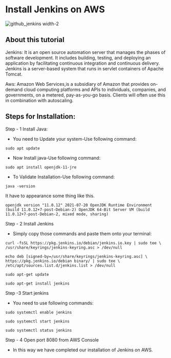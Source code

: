 # Install Jenkins on AWS

![github_jenkins width-2](https://github.com/adityap7/Markdown-Repo_/assets/6860928/24e8a264-8205-4a2c-b183-9750115cf3e1)

## About this tutorial
Jenkins: It is an open source automation server that manages the phases of software development. It includes building, testing, and deploying an application by facilitating continuous integration and continuous delivery. Jenkins is a server-based system that runs in servlet containers of Apache Tomcat.

Aws: Amazon Web Services,is a subsidiary of Amazon that provides on-demand cloud computing platforms and APIs to individuals, companies, and governments, on a metered, pay-as-you-go basis. Clients will often use this in combination with autoscaling.

## Steps for Installation:
Step - 1 Install Java:
  - You need to Update your system-Use following command:
  
  ```
  sudo apt update
  ```
  - Now Install java-Use following command:
  ```
  sudo apt install openjdk-11-jre
  ```
  - To Validate Installation-Use following command:
  ```
  java -version
  ```
  It have to appearance some thing like this.
  ```
  openjdk version "11.0.12" 2021-07-20 OpenJDK Runtime Environment (build 11.0.12+7-post-Debian-2) OpenJDK 64-Bit Server VM (build          11.0.12+7-post-Debian-2, mixed mode, sharing)
  ```
Step - 2 Install Jenkins
  - Simply copy those commands and paste them onto your terminal:
  ```
  curl -fsSL https://pkg.jenkins.io/debian/jenkins.io.key | sudo tee \   /usr/share/keyrings/jenkins-keyring.asc > /dev/null
  ```
  ```
  echo deb [signed-by=/usr/share/keyrings/jenkins-keyring.asc] \   https://pkg.jenkins.io/debian binary/ | sudo tee \                       /etc/apt/sources.list.d/jenkins.list > /dev/null
  ```
  ```
  sudo apt-get update
  ```
  ```
  sudo apt-get install jenkins
  ```
Step -3 Start jenkins
  - You need to use following commands:
  ```
  sudo systemctl enable jenkins
  ```
  ```
  sudo systemctl start jenkins
  ```
  ```
  sudo systemctl status jenkins
  ```
Step - 4 Open port 8080 from AWS Console

- In this way we have completed our installation of Jenkins on AWS.




  
